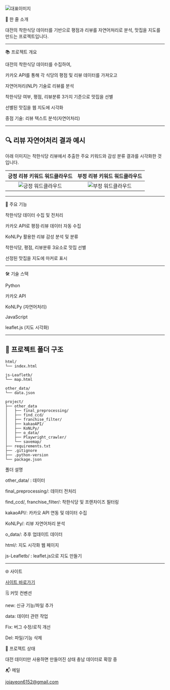 ![대표이미지](https://github.com/user-attachments/assets/d8aa61b8-8fa8-4e21-8606-49b88b53ed1c)

📝 한 줄 소개

대전의 착한식당 데이터를 기반으로 평점과 리뷰를 자연어처리로 분석, 맛집을 지도를 만드는 프로젝트입니다.

----------------------------------------

📚 프로젝트 개요

대전의 착한식당 데이터를 수집하여,

카카오 API를 통해 각 식당의 평점 및 리뷰 데이터를 가져오고

자연어처리(NLP) 기술로 리뷰를 분석

착한식당 여부, 평점, 리뷰분류 3가지 기준으로 맛집을 선별

선별된 맛집을 웹 지도에 시각화

중점 기술: 리뷰 텍스트 분석(자연어처리)

----------------------------------------

## 🔍 리뷰 자연어처리 결과 예시

아래 이미지는 착한식당 리뷰에서 추출한 주요 키워드와 감성 분류 결과를 시각화한 것입니다.

| 긍정 리뷰 키워드 워드클라우드 | 부정 리뷰 키워드 워드클라우드 |
|:---------------------------:|:---------------------------:|
| ![긍정 워드클라우드](https://github.com/user-attachments/assets/a06bf423-905a-41ef-8867-f083f7b4eac3) | ![부정 워드클라우드](https://github.com/user-attachments/assets/e8986fd3-0f1e-4950-ae5a-7a28d442a5da) |


----------------------------------------

🚀 주요 기능

착한식당 데이터 수집 및 전처리

카카오 API로 평점·리뷰 데이터 자동 수집

KoNLPy 활용한 리뷰 감성 분석 및 분류

착한식당, 평점, 리뷰분류 3요소로 맛집 선별

선정된 맛집을 지도에 마커로 표시

----------------------------------------

🛠️ 기술 스택

Python

카카오 API

KoNLPy (자연어처리)

JavaScript 

leaflet.js (지도 시각화)

----------------------------------------

## 📂 프로젝트 폴더 구조

```plaintext
html/
└── index.html

js-Leafletb/
└── map.html

other_data/
└── data.json

project/
├── other_data
│   ├── final_preprocessing/
│   ├── find_ccd/
│   ├── franchise_filter/
│   ├── kakaoAPI/
│   ├── KoNLPy/
│   ├── o_data/
│   ├── Playwright_crawler/
│   └── savemap/
├── requirements.txt
├── .gitignore
├── .python-version
└── package.json
```


폴더 설명

other_data/ : 데이터

final_preprocessing/: 데이터 전처리

find_ccd/, franchise_filter/: 착한식당 및 프랜차이즈 필터링

kakaoAPI/: 카카오 API 연동 및 데이터 수집

KoNLPy/: 리뷰 자연어처리 분석

o_data/: 추후 업데이트 데이터

html/: 지도 시각화 웹 페이지

js-Leafletb/ : leaflet.js으로 지도 만들기

----------------------------------------

🌐 사이트

[사이트 바로가기](https://py-really-delicious-restaurant-fs28ehrn1-jojayeons-projects.vercel.app/)


🗒️ 커밋 컨벤션

new: 신규 기능/파일 추가

data: 데이터 관련 작업

Fix: 버그 수정/로직 개선

Del: 파일/기능 삭제


📅 프로젝트 상태 

대전 데이터만 사용하면 만들어진 상태 충남 데이터로 확장 중 


📬 메일 

jojayeon6152@gmail.com

